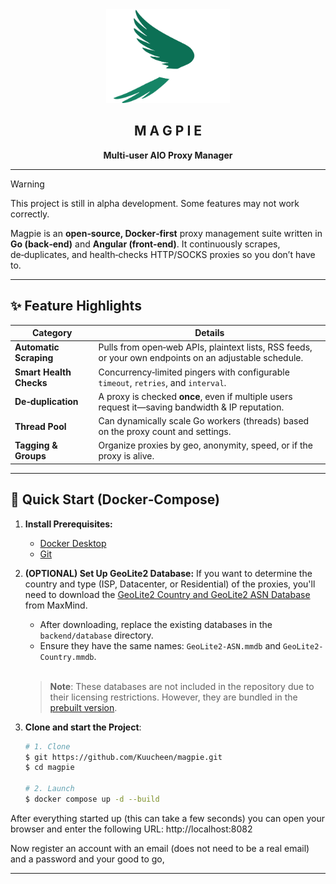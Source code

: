 <div align="center">
  <img src="frontend/src/assets/logo/magpie-light.png" style="height: 150px" alt="MAGPIE logo"/>

## M A G P I E
**Multi‑user AIO Proxy Manager**
</div>

---

> [!WARNING]
> This project is still in alpha development. Some features may not work correctly.


Magpie is an **open‑source, Docker‑first** proxy management suite written in **Go (back‑end)** and **Angular (front‑end)**. It continuously scrapes, de‑duplicates, and health‑checks HTTP/SOCKS proxies so you don’t have to.

---

## ✨ Feature Highlights

| Category | Details                                                                                               |
|----------|-------------------------------------------------------------------------------------------------------|
| **Automatic Scraping** | Pulls from open‑web APIs, plaintext lists, RSS feeds, or your own endpoints on an adjustable schedule. |
| **Smart Health Checks** | Concurrency‑limited pingers with configurable `timeout`, `retries`, and `interval`.                   |
| **De‑duplication** | A proxy is checked **once**, even if multiple users request it—saving bandwidth & IP reputation.      |
| **Thread Pool** | Can dynamically scale Go workers (threads) based on the proxy count and settings.                     |
| **Tagging & Groups** | Organize proxies by geo, anonymity, speed, or if the proxy is alive.                                  |

[//]: # (| **Live Dashboard** | Angular UI with filtering, charts, and real‑time WebSocket updates.                                   |)

---

## 🚀 Quick Start (Docker‑Compose)

1. **Install Prerequisites:**
    - [Docker Desktop](https://www.docker.com/)
    - [Git](https://git-scm.com/downloads)

2. **(OPTIONAL) Set Up GeoLite2 Database:**
   If you want to determine the country and type (ISP, Datacenter, or Residential) of the proxies, you'll need to download the [GeoLite2 Country and GeoLite2 ASN Database](https://dev.maxmind.com/geoip/geolite2-free-geolocation-data) from MaxMind.

    - After downloading, replace the existing databases in the `backend/database` directory.
    - Ensure they have the same names: `GeoLite2-ASN.mmdb` and `GeoLite2-Country.mmdb`.<br><br>

   > **Note**: These databases are not included in the repository due to their licensing restrictions. However, they are bundled in the [prebuilt version](https://github.com/Kuucheen/KC-Checker/releases/).

3. **Clone and start the Project**:
    ```bash
    # 1. Clone
    $ git https://github.com/Kuucheen/magpie.git
    $ cd magpie
    
    # 2. Launch
    $ docker compose up -d --build
    ```

After everything started up (this can take a few seconds) you can open your browser and enter the following URL:
http://localhost:8082

Now register an account with an email (does not need to be a real email) and a password and your good to go,

[//]: # (## ⚙️ Configuration)

[//]: # ()
[//]: # (| Variable | Default | Description |)

[//]: # (|----------|---------|-------------|)

[//]: # (| `MAGPIE_DB_DSN` | `postgres://magpie:magpie@db:5432/magpie` | PostgreSQL DSN |)

[//]: # (| `MAGPIE_API_PORT` | `8080` | HTTP port exposed by the Go service |)

[//]: # (| `MAGPIE_SCRAPE_INTERVAL` | `15m` | How often to trigger the global scraper loop |)

[//]: # (| `MAGPIE_CHECK_TIMEOUT` | `5s` | Per‑proxy health‑check timeout |)

[//]: # (| `MAGPIE_CHECK_RETRIES` | `2` | Retries before marking a proxy “dead” |)

[//]: # (| `MAGPIE_MAX_WORKERS` | `250` | Hard cap for concurrent workers |)

[//]: # (| `MAGPIE_JWT_SECRET` | `change‑me` | Auth token signing key |)

[//]: # (| `MAGPIE_ADMIN_EMAIL` | `admin@example.com` | First admin user &#40;auto‑created&#41; |)

[//]: # ()
[//]: # (Put these in a `.env` or pass `-e KEY=value` to `docker compose`.)

[//]: # (---)

[//]: # ()
[//]: # (## 🖥️ Using Magpie)

[//]: # ()
[//]: # (### Add Proxies via UI)

[//]: # (1. Navigate to **Proxies → Import**.)

[//]: # (2. Paste raw list or upload a `.csv` file &#40;format: `ip,port[,username,password]`&#41;.)

[//]: # (3. Click **Import** and watch them validate in real time.)


[//]: # (## 🛠️ Development)

[//]: # ()
[//]: # (| Service | Command |)

[//]: # (|---------|---------|)

[//]: # (| **Back‑end** | `go run ./cmd/server` &#40;auto‑reload via `air`&#41; |)

[//]: # (| **Front‑end** | `npm i && ng serve --open` |)

[//]: # (| **Lint / Tests** | `make lint test` |)

[//]: # (---)

[//]: # ()
[//]: # (## ♻️ Updating)

[//]: # ()
[//]: # (```bash)

[//]: # ($ git pull)

[//]: # ($ docker compose pull && docker compose up -d --build)

[//]: # (```)

[//]: # (*&#40;Zero‑downtime migrations are applied automatically.&#41;*)

---

[//]: # (## 📜 License)

[//]: # ()
[//]: # (Magpie is released under the **MIT License**—see [`LICENSE`]&#40;LICENSE&#41; for details.)

[//]: # ()
[//]: # (---)

[//]: # ()
[//]: # (## 🙏 Contributing)

[//]: # ()
[//]: # (Pull requests are welcome! Please open an issue first to discuss major changes. Make sure to run `make test` and abide by the [code of conduct]&#40;CODE_OF_CONDUCT.md&#41;.)

[//]: # ()
